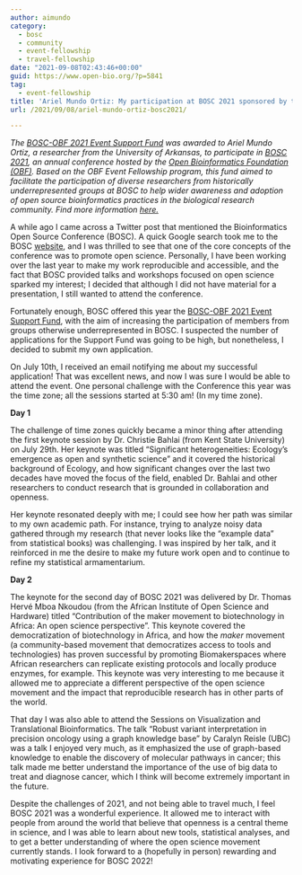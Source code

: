 ```yaml
---
author: aimundo
category:
  - bosc
  - community
  - event-fellowship
  - travel-fellowship
date: "2021-09-08T02:43:46+00:00"
guid: https://www.open-bio.org/?p=5841
tag:
  - event-fellowship
title: 'Ariel Mundo Ortiz: My participation at BOSC 2021 sponsored by the BOSC-OBF Event Support'
url: /2021/09/08/ariel-mundo-ortiz-bosc2021/

---
```

_The [BOSC-OBF 2021 Event Support Fund](//www.open-bio.org/2021/06/11/bosc-obf-2021-event-support-fund/”) was awarded to Ariel Mundo Ortiz, a researcher from the University of Arkansas, to participate in [BOSC 2021](/events/bosc-2021/), an annual conference hosted by the [Open Bioinformatics Foundation (OBF)](https://www.open-bio.org). Based on the OBF Event Fellowship program, this fund aimed to facilitate the participation of diverse researchers from historically underrepresented groups at BOSC to help wider awareness and adoption of open source bioinformatics practices in the biological research community. Find more information [here.](/travel-awards/)_

A while ago I came across a Twitter post that mentioned the Bioinformatics Open Source Conference (BOSC). A quick Google search took me to the BOSC [website](/events/bosc-2021/about/), and I was thrilled to see that one of the core concepts of the conference was to promote open science. Personally, I have been working over the last year to make my work reproducible and accessible, and the fact that BOSC provided talks and workshops focused on open science sparked my interest; I decided that although I did not have material for a presentation, I still wanted to attend the conference.

Fortunately enough, BOSC offered this year the [BOSC-OBF 2021 Event Support Fund](/2021/06/11/bosc-obf-2021-event-support-fund/), with the aim of increasing the participation of members from groups otherwise underrepresented in BOSC. I suspected the number of applications for the Support Fund was going to be high, but nonetheless, I decided to submit my own application.

On July 10th, I received an email notifying me about my successful application! That was excellent news, and now I was sure I would be able to attend the event. One personal challenge with the Conference this year was the time zone; all the sessions started at 5:30 am! (In my time zone).

**Day 1**

The challenge of time zones quickly became a minor thing after attending the first keynote session by Dr. Christie Bahlai (from Kent State University) on July 29th. Her keynote was titled “Significant heterogeneities: Ecology’s emergence as open and synthetic science” and it covered the historical background of Ecology, and how significant changes over the last two decades have moved the focus of the field, enabled Dr. Bahlai and other researchers to conduct research that is grounded in collaboration and openness.

Her keynote resonated deeply with me; I could see how her path was similar to my own academic path. For instance, trying to analyze noisy data gathered through my research (that never looks like the “example data” from statistical books) was challenging. I was inspired by her talk, and it reinforced in me the desire to make my future work open and to continue to refine my statistical armamentarium.

**Day 2**

The keynote for the second day of BOSC 2021 was delivered by Dr. Thomas Hervé Mboa Nkoudou (from the African Institute of Open Science and Hardware) titled “Contribution of the maker movement to biotechnology in Africa: An open science perspective”. This keynote covered the democratization of biotechnology in Africa, and how the _maker_ movement (a community-based movement that democratizes access to tools and technologies) has proven successful by promoting Biomakerspaces where African researchers can replicate existing protocols and locally produce enzymes, for example. This keynote was very interesting to me because it allowed me to appreciate a different perspective of the open science movement and the impact that reproducible research has in other parts of the world.

That day I was also able to attend the Sessions on Visualization and Translational Bioinformatics. The talk “Robust variant interpretation in precision oncology using a graph knowledge base” by Caralyn Reisle (UBC) was a talk I enjoyed very much, as it emphasized the use of graph-based knowledge to enable the discovery of molecular pathways in cancer; this talk made me better understand the importance of the use of big data to treat and diagnose cancer, which I think will become extremely important in the future.

Despite the challenges of 2021, and not being able to travel much, I feel BOSC 2021 was a wonderful experience. It allowed me to interact with people from around the world that believe that openness is a central theme in science, and I was able to learn about new tools, statistical analyses, and to get a better understanding of where the open science movement currently stands. I look forward to a (hopefully in person) rewarding and motivating experience for BOSC 2022!
